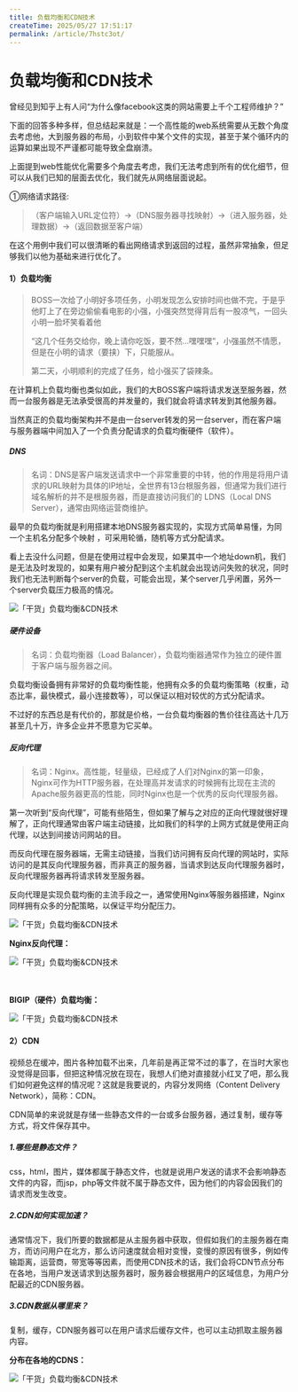 ```yaml
---
title: 负载均衡和CDN技术
createTime: 2025/05/27 17:51:17
permalink: /article/7hstc3ot/
---
```

#  负载均衡和CDN技术

曾经见到知乎上有人问“为什么像facebook这类的网站需要上千个工程师维护？”

下面的回答多种多样，但总结起来就是：一个高性能的web系统需要从无数个角度去考虑他，大到服务器的布局，小到软件中某个文件的实现，甚至于某个循环内的运算如果出现不严谨都可能导致全盘崩溃。

上面提到web性能优化需要多个角度去考虑，我们无法考虑到所有的优化细节，但可以从我们已知的层面去优化，我们就先从网络层面说起。

①网络请求路径:

> （客户端输入URL定位符）→（DNS服务器寻找映射）→（进入服务器，处理数据）→（返回数据至客户端）　

在这个用例中我们可以很清晰的看出网络请求到返回的过程，虽然非常抽象，但足够我们以他为基础来进行优化了。

#### 1）负载均衡

> BOSS一次给了小明好多项任务，小明发现怎么安排时间也做不完，于是乎他盯上了在旁边偷偷看电影的小强，小强突然觉得背后有一股凉气，一回头小明一脸坏笑看着他
>
> 
>
> “这几个任务交给你，晚上请你吃饭，要不然…嘿嘿嘿”，小强虽然不情愿，但是在小明的请求（要挟）下，只能服从。
>
> 
>
> 第二天，小明顺利的完成了任务，给小强买了袋辣条。

在计算机上负载均衡也类似如此，我们的大BOSS客户端将请求发送至服务器，然而一台服务器是无法承受很高的并发量的，我们就会将请求转发到其他服务器。

当然真正的负载均衡架构并不是由一台server转发的另一台server，而在客户端与服务器端中间加入了一个负责分配请求的负载均衡硬件（软件）。

##### DNS

> 名词：DNS是客户端发送请求中一个非常重要的中转，他的作用是将用户请求的URL映射为具体的IP地址，全世界有13台根服务器，但通常为我们进行域名解析的并不是根服务器，而是直接访问我们的 LDNS（Local DNS Server），通常由网络运营商维护。

最早的负载均衡就是利用搭建本地DNS服务器实现的，实现方式简单易懂，为同一个主机名分配多个映射 ，可采用轮循，随机等方式分配请求。

看上去没什么问题，但是在使用过程中会发现，如果其中一个地址down机，我们是无法及时发现的，如果有用户被分配到这个主机就会出现访问失败的状况，同时我们也无法判断每个server的负载，可能会出现，某个server几乎闲置，另外一个server负载压力极高的情况。

![「干货」负载均衡&CDN技术](https://imgoss.xgss.net/picgo/6ac2304f0d6a4a319fe427434db88158.png?aliyun)



##### 硬件设备

> 名词：负载均衡器（Load Balancer），负载均衡器通常作为独立的硬件置于客户端与服务器之间。

负载均衡设备拥有非常好的负载均衡性能，他拥有众多的负载均衡策略（权重，动态比率，最快模式，最小连接数等），可以保证以相对较优的方式分配请求。

不过好的东西总是有代价的，那就是价格，一台负载均衡器的售价往往高达十几万甚至几十万，许多企业并不愿意为它买单。

##### 反向代理

> 名词：Nginx。高性能，轻量级，已经成了人们对Nginx的第一印象，Nginx可作为HTTP服务器，在处理高并发请求的时候拥有比现在主流的Apache服务器更高的性能，同时Nginx也是一个优秀的反向代理服务器。

第一次听到“反向代理”，可能有些陌生，但如果了解与之对应的正向代理就很好理解了，正向代理通常由客户端主动链接，比如我们的科学的上网方式就是使用正向代理，以达到间接访问网站的目。

而反向代理在服务器端，无需主动链接，当我们访问拥有反向代理的网站时，实际访问的是其反向代理服务器，而非真正的服务器，当请求到达反向代理服务器时，反向代理服务器再将请求转发至服务器。

反向代理是实现负载均衡的主流手段之一，通常使用Nginx等服务器搭建，Nginx同样拥有众多的分配策略，以保证平均分配压力。

![「干货」负载均衡&CDN技术](https://imgoss.xgss.net/picgo/af522235f87744819540bdd27f56fc9d.png?aliyun)



**Nginx反向代理：**

![「干货」负载均衡&CDN技术](https://imgoss.xgss.net/picgo/c4e87d969cf14aed87a1ab3c3bcc1a24.jpeg?aliyun)



　　　　　　　　　　　　　　　　

**BIGIP（硬件）负载均衡：**

![「干货」负载均衡&CDN技术](https://imgoss.xgss.net/picgo/39974005a5ef4bc6a3ef060a5579557c.jpeg?aliyun)



#### 2）CDN

视频总在缓冲，图片各种加载不出来，几年前是再正常不过的事了，在当时大家也没觉得是回事，但把这种情况放在现在，我想人们绝对直接就小红叉了吧，那么我们如何避免这样的情况呢？这就是我要说的，内容分发网络（Content Delivery Network），简称：CDN。

CDN简单的来说就是存储一些静态文件的一台或多台服务器，通过复制，缓存等方式，将文件保存其中。

##### 1.哪些是静态文件？

css，html，图片，媒体都属于静态文件，也就是说用户发送的请求不会影响静态文件的内容，而jsp，php等文件就不属于静态文件，因为他们的内容会因我们的请求而发生改变。

##### 2.CDN如何实现加速？

通常情况下，我们所要的数据都是从主服务器中获取，但假如我们的主服务器在南方，而访问用户在北方，那么访问速度就会相对变慢，变慢的原因有很多，例如传输距离，运营商，带宽等等因素，而使用CDN技术的话，我们会将CDN节点分布在各地，当用户发送请求到达服务器时，服务器会根据用户的区域信息，为用户分配最近的CDN服务器。

##### 3.CDN数据从哪里来？

复制，缓存，CDN服务器可以在用户请求后缓存文件，也可以主动抓取主服务器内容。

**分布在各地的CDNS：**

![「干货」负载均衡&CDN技术](https://imgoss.xgss.net/picgo/71485d4bf24b4f2a816d81b865fa8a75.png?aliyun)